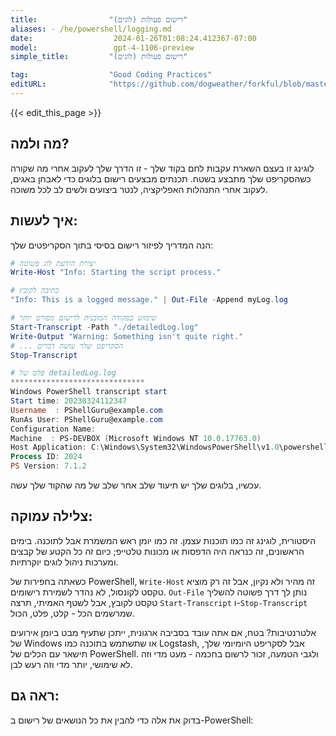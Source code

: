 ```yaml
---
title:                "רישום פעולות (לוגים)"
aliases: - /he/powershell/logging.md
date:                  2024-01-26T01:08:24.412367-07:00
model:                 gpt-4-1106-preview
simple_title:         "רישום פעולות (לוגים)"

tag:                  "Good Coding Practices"
editURL:              "https://github.com/dogweather/forkful/blob/master/content/he/powershell/logging.md"
---
```


{{< edit_this_page >}}

## מה ולמה? 
לוגינג זו בעצם השארת עקבות לחם בקוד שלך - זו הדרך שלך לעקוב אחרי מה שקורה כשהסקריפט שלך מתבצע בשטח. תכנתים מבצעים רישום בלוגים כדי לאבחן באגים, לעקוב אחרי התנהלות האפליקציה, לנטר ביצועים ולשים לב לכל משוכה.

## איך לעשות:
הנה המדריך לפיזור רישום בסיסי בתוך הסקריפטים שלך:

```PowerShell
# יצירת הודעת לוג פשוטה
Write-Host "Info: Starting the script process."

# כתיבה לקובץ
"Info: This is a logged message." | Out-File -Append myLog.log

# שימוש בפקודה המובנית לרישום מפורט יותר
Start-Transcript -Path "./detailedLog.log"
Write-Output "Warning: Something isn't quite right."
# ... הסקריפט שלך עושה דברים
Stop-Transcript

# פלט של detailedLog.log
******************************
Windows PowerShell transcript start
Start time: 20230324112347
Username  : PShellGuru@example.com
RunAs User: PShellGuru@example.com
Configuration Name: 
Machine  : PS-DEVBOX (Microsoft Windows NT 10.0.17763.0)
Host Application: C:\Windows\System32\WindowsPowerShell\v1.0\powershell.exe
Process ID: 2024
PS Version: 7.1.2
```

עכשיו, בלוגים שלך יש תיעוד שלב אחר שלב של מה שהקוד שלך עשה.

## צלילה עמוקה:
היסטורית, לוגינג זה כמו תוכנות עצמן. זה כמו יומן ראש המשמרת אבל לתוכנה. בימים הראשונים, זה כנראה היה הדפסות או מכונות טלטייפ; כיום זה כל הקטע של קבצים ומערכות ניהול לוגים יוקרתיות.

כשאתה בחפירות של PowerShell, `Write-Host` זה מהיר ולא נקיון, אבל זה רק מוציא טקסט לקונסול, לא נהדר לשמירת רישומים. `Out-File` נותן לך דרך פשוטה להשליך טקסט לקובץ, אבל לשטף האמיתי, תרצה `Start-Transcript` ו-`Stop-Transcript` שמרשמים הכל - קלט, פלט, הכול.

אלטרנטיבות? בטח, אם אתה עובד בסביבה ארגונית, ייתכן שתעיף מבט ביומן אירועים של Windows או שתשתמש בתוכנה כמו Logstash, אבל לסקריפט היומיומי שלך, תישאר עם הכלים של PowerShell. ולגבי הטמעה, זכור לרשום בחכמה - מעט מדי וזה לא שימושי, יותר מדי וזה רעש לבן.

## ראה גם:
בדוק את אלה כדי להבין את כל הנושאים של רישום ב-PowerShell:
